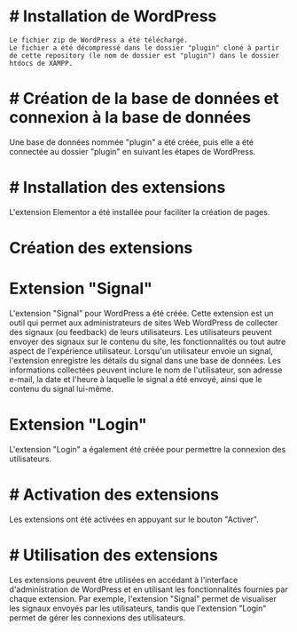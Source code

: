 # # Installation de WordPress

    Le fichier zip de WordPress a été téléchargé.
    Le fichier a été décompressé dans le dossier "plugin" cloné à partir de cette repository (le nom de dossier est "plugin") dans le dossier htdocs de XAMPP.

# # Création de la base de données et connexion à la base de données

Une base de données nommée "plugin" a été créée, puis elle a été connectée au dossier "plugin" en suivant les étapes de WordPress.
# # Installation des extensions

L'extension Elementor a été installée pour faciliter la création de pages.
# Création des extensions
# Extension "Signal"

L'extension "Signal" pour WordPress a été créée. Cette extension est un outil qui permet aux administrateurs de sites Web WordPress de collecter des signaux (ou feedback) de leurs utilisateurs. Les utilisateurs peuvent envoyer des signaux sur le contenu du site, les fonctionnalités ou tout autre aspect de l'expérience utilisateur. Lorsqu'un utilisateur envoie un signal, l'extension enregistre les détails du signal dans une base de données. Les informations collectées peuvent inclure le nom de l'utilisateur, son adresse e-mail, la date et l'heure à laquelle le signal a été envoyé, ainsi que le contenu du signal lui-même.
# Extension "Login"

L'extension "Login" a également été créée pour permettre la connexion des utilisateurs.
# # Activation des extensions

Les extensions ont été activées en appuyant sur le bouton "Activer".
# # Utilisation des extensions

Les extensions peuvent être utilisées en accédant à l'interface d'administration de WordPress et en utilisant les fonctionnalités fournies par chaque extension. Par exemple, l'extension "Signal" permet de visualiser les signaux envoyés par les utilisateurs, tandis que l'extension "Login" permet de gérer les connexions des utilisateurs.

